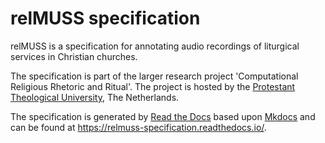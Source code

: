 relMUSS specification
=====================

relMUSS is a specification for annotating audio recordings of liturgical services in Christian churches. 

The specification is part of the larger research project 'Computational Religious Rhetoric and Ritual'. The project is hosted by the [Protestant Theological University](https://www.pthu.nl), The Netherlands.

The specification is generated by [Read the Docs](https://readthedocs.org/) based upon [Mkdocs](https://www.mkdocs.org/) and can be found at https://relmuss-specification.readthedocs.io/.


<!--
Template for the Read the Docs tutorial
=======================================

This GitHub template includes fictional Python library
with some basic Sphinx docs.

Read the tutorial here:

https://docs.readthedocs.io/en/stable/tutorial/

Here comes relMUSS specification for the study of religious rhetoric and ritual
-->
